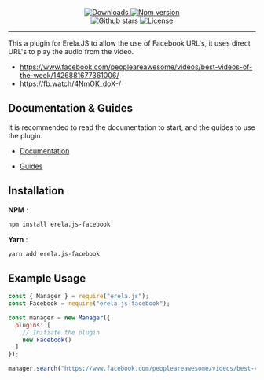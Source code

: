 <div align = "center">
<a href="https://github.com/Spiderjockey02/erela.js-facebook">
<img src="https://img.shields.io/npm/dw/erela.js-facebook?color=CC3534&logo=npm&style=for-the-badge" alt="Downloads">
</a>

<a href="https://github.com/Spiderjockey02/erela.js-facebook">
<img src="https://img.shields.io/npm/v/erela.js-facebook?color=red&label=Version&logo=npm&style=for-the-badge" alt="Npm version">
</a>
<br>

<a href="https://github.com/Spiderjockey02/erela.js-facebook">
<img src="https://img.shields.io/github/stars/Spiderjockey02/erela.js-facebook?color=333&logo=github&style=for-the-badge" alt="Github stars">
</a>

<a href="https://github.com/Spiderjockey02/erela.js-facebook/blob/master/LICENSE">
<img src="https://img.shields.io/github/license/Spiderjockey02/erela.js-facebook?color=6e5494&logo=github&style=for-the-badge" alt="License">
</a>
<hr>
</div>
This a plugin for Erela.JS to allow the use of Facebook URL's, it uses direct URL's to play the audio from the video.

- https://www.facebook.com/peopleareawesome/videos/best-videos-of-the-week/1426881677361006/
- https://fb.watch/4NmOK_doX-/

## Documentation & Guides

It is recommended to read the documentation to start, and the guides to use the plugin.

- [Documentation](https://solaris.codes/projects/erelajs/docs/gettingstarted.html#getting-started 'Erela.js Documentation')

- [Guides](https://guides.menudocs.org/topics/erelajs/)

## Installation

**NPM** :
```sh
npm install erela.js-facebook
```

**Yarn** :
```sh
yarn add erela.js-facebook
```

## Example Usage

```javascript
const { Manager } = require("erela.js");
const Facebook = require("erela.js-facebook");

const manager = new Manager({
  plugins: [
    // Initiate the plugin
    new Facebook()
  ]
});

manager.search("https://www.facebook.com/peopleareawesome/videos/best-videos-of-the-week/1426881677361006");
```
